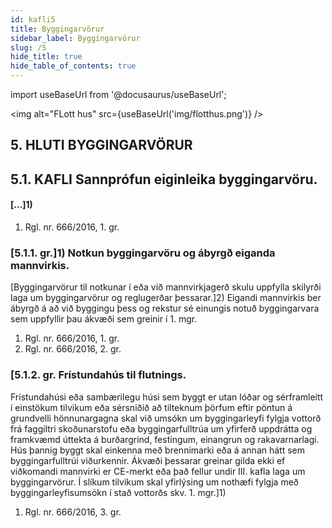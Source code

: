 ```yaml
---
id: kafli5
title: Byggingarvörur
sidebar_label: Byggingarvörur
slug: /5
hide_title: true
hide_table_of_contents: true
---
```


import useBaseUrl from '@docusaurus/useBaseUrl';

<img alt="FLott hus" src={useBaseUrl('img/flotthus.png')} />

## 5. HLUTI BYGGINGARVÖRUR

## 5.1. KAFLI Sannprófun eiginleika byggingarvöru.

#### [...]1)

1) Rgl. nr. 666/2016, 1. gr.

### [5.1.1. gr.]1) Notkun byggingarvöru og ábyrgð eiganda mannvirkis.

[Byggingarvörur til notkunar í eða við mannvirkjagerð skulu uppfylla skilyrði laga um byggingarvörur
og reglugerðar þessarar.]2)
Eigandi mannvirkis ber ábyrgð á að við byggingu þess og rekstur sé einungis notuð byggingarvara sem
uppfyllir þau ákvæði sem greinir í 1. mgr.
1) Rgl. nr. 666/2016, 1. gr.
2) Rgl. nr. 666/2016, 2. gr.

### [5.1.2. gr. Frístundahús til flutnings.

Frístundahúsi eða sambærilegu húsi sem byggt er utan lóðar og sérframleitt í einstökum tilvikum eða
sérsniðið að tilteknum þörfum eftir pöntun á grundvelli hönnunargagna skal við umsókn um byggingarleyfi
fylgja vottorð frá faggiltri skoðunarstofu eða byggingarfulltrúa um yfirferð uppdrátta og framkvæmd úttekta
á burðargrind, festingum, einangrun og rakavarnarlagi. Hús þannig byggt skal einkenna með brennimarki eða
á annan hátt sem byggingarfulltrúi viðurkennir.
Ákvæði þessarar greinar gilda ekki ef viðkomandi mannvirki er CE-merkt eða það fellur undir III. kafla
laga um byggingarvörur. Í slíkum tilvikum skal yfirlýsing um nothæfi fylgja með byggingarleyfisumsókn í
stað vottorðs skv. 1. mgr.]1)
1) Rgl. nr. 666/2016, 3. gr.


